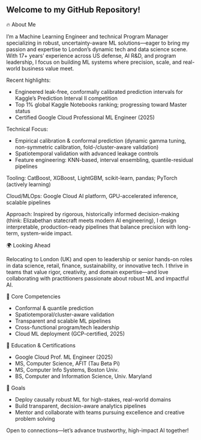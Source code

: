 ## Welcome to my GitHub Repository!
<!--
**LEDazzio01/LEDazzio01** is a ✨ _special_ ✨ repository because its `README.md` (this file) appears on your GitHub profile.

Here are some ideas to get you started:

- 🔭 I’m currently working on ...
- 🌱 I’m currently learning ...
- 👯 I’m looking to collaborate on ...
- 🤔 I’m looking for help with ...
- 💬 Ask me about ...
- 📫 How to reach me: ...
- 😄 Pronouns: ...
- ⚡ Fun fact: ...
-->
🔥 About Me

I’m a Machine Learning Engineer and technical Program Manager specializing in robust, uncertainty-aware ML solutions—eager to bring my passion and expertise to London’s dynamic tech and data science scene. With 17+ years’ experience across US defense, AI R&D, and program leadership, I focus on building ML systems where precision, scale, and real-world business value meet.

Recent highlights:
 - Engineered leak-free, conformally calibrated prediction intervals for Kaggle’s Prediction Interval II competition
 - Top 1% global Kaggle Notebooks ranking; progressing toward Master status
 - Certified Google Cloud Professional ML Engineer (2025)

Technical Focus:
 - Empirical calibration & conformal prediction (dynamic gamma tuning, non-symmetric calibration, fold-/cluster-aware validation)
 - Spatiotemporal validation with advanced leakage controls
 - Feature engineering: KNN-based, interval ensembling, quantile-residual pipelines

Tooling: CatBoost, XGBoost, LightGBM, scikit-learn, pandas; PyTorch (actively learning)

Cloud/MLOps: Google Cloud AI platform, GPU-accelerated inference, scalable pipelines

Approach: Inspired by rigorous, historically informed decision-making (think: Elizabethan statecraft meets modern AI engineering), I design interpretable, production-ready pipelines that balance precision with long-term, system-wide impact.

🌍 Looking Ahead

Relocating to London (UK) and open to leadership or senior hands-on roles in data science, retail, finance, sustainability, or innovative tech. I thrive in teams that value rigor, creativity, and domain expertise—and love collaborating with practitioners passionate about robust ML and impactful AI.

🎯 Core Competencies
 - Conformal & quantile prediction
 - Spatiotemporal/cluster-aware validation
 - Transparent and scalable ML pipelines
 - Cross-functional program/tech leadership
 - Cloud ML deployment (GCP-certified, 2025)

🧠 Education & Certifications
 - Google Cloud Prof. ML Engineer (2025)
 - MS, Computer Science, AFIT (Tau Beta Pi)
 - MS, Computer Info Systems, Boston Univ.
 - BS, Computer and Information Science, Univ. Maryland

🚀 Goals
 - Deploy causally robust ML for high-stakes, real-world domains
 - Build transparent, decision-aware analytics pipelines
 - Mentor and collaborate with teams pursuing excellence and creative problem solving

Open to connections—let’s advance trustworthy, high-impact AI together!
